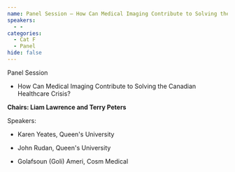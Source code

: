 ```yaml
---
name: Panel Session — How Can Medical Imaging Contribute to Solving the Canadian Healthcare Crisis?
speakers:
  - -
categories:
  - Cat F
  - Panel
hide: false
---
```


Panel Session

- How Can Medical Imaging Contribute to Solving the Canadian Healthcare Crisis?

**Chairs: Liam Lawrence and Terry Peters**

Speakers:

- Karen Yeates, Queen's University

- John Rudan, Queen's University

- Golafsoun (Goli) Ameri, Cosm Medical
